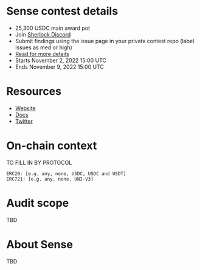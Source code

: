 # Sense contest details

- 25,300 USDC main award pot
- Join [Sherlock Discord](https://discord.gg/MABEWyASkp)
- Submit findings using the issue page in your private contest repo (label issues as med or high)
- [Read for more details](https://docs.sherlock.xyz/audits/watsons)
- Starts November 2, 2022 15:00 UTC
- Ends November 9, 2022 15:00 UTC

# Resources

- [Website](https://sense.finance/)
- [Docs](https://docs.sense.finance/)
- [Twitter](https://twitter.com/senseprotocol)

# On-chain context

TO FILL IN BY PROTOCOL

```
ERC20: [e.g. any, none, USDC, USDC and USDT]
ERC721: [e.g. any, none, UNI-V3]
```

# Audit scope

TBD

# About Sense

TBD
